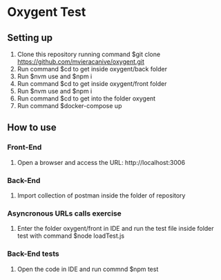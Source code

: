 # Oxygent Test
## Setting up
1. Clone this repository running command $git clone https://github.com/mvieracanive/oxygent.git
2. Run command $cd to get inside oxygent/back folder
3. Run $nvm use and $npm i
4. Run command $cd to get inside oxygent/front folder
5. Run $nvm use and $npm i
6. Run command $cd to get into the folder oxygent
7. Run command $docker-compose up

## How to use
### Front-End
1. Open a browser and access the URL: http://localhost:3006

### Back-End
1. Import collection of postman inside the folder of repository

### Asyncronous URLs calls exercise
1. Enter the folder oxygent/front in IDE and run the test file inside folder test with command $node loadTest.js

### Back-End tests
1. Open the code in IDE and run commnd $npm test